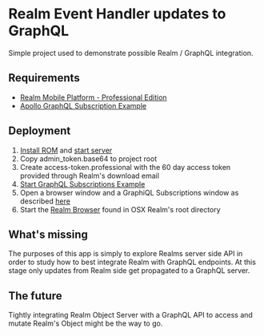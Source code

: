 # Realm Event Handler updates to GraphQL

Simple project used to demonstrate possible Realm / GraphQL integration.

## Requirements

- [Realm Mobile Platform - Professional Edition](https://realm.io/pricing/)
- [Apollo GraphQL Subscription Example](https://github.com/bmsantos/apollo-graphql-subscriptions-example)

## Deployment

1. [Install ROM](https://realm.io/docs/realm-object-server/#install-realm-object-server) and [start server](https://realm.io/docs/realm-object-server/#running-the-server)
1. Copy admin_token.base64 to project root
1. Create access-token.professional with the 60 day access token provided through Realm's download email
1. [Start GraphQL Subscriptions Example](https://github.com/bmsantos/apollo-graphql-subscriptions-example#start-susbcription-client-and-server-apps) 
1. Open a browser window and a GraphiQL Subscriptions window as described [here](https://github.com/bmsantos/apollo-graphql-subscriptions-example#test-it)
1. Start the [Realm Browser](https://realm.io/docs/realm-object-server/#data-browser) found in OSX Realm's root directory 

## What's missing

The purposes of this app is simply to explore Realms server side API in order to study how to best integrate Realm with GraphQL endpoints.
At this stage only updates from Realm side get propagated to a GraphQL server. 

## The future

Tightly integrating Realm Object Server with a GraphQL API to access and mutate Realm's Object might be the way to go.  
